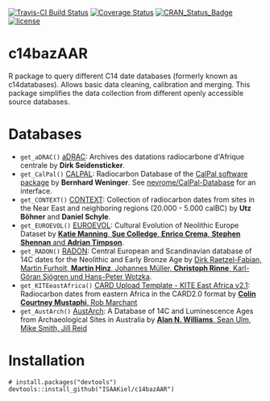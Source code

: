 [![Travis-CI Build Status](https://travis-ci.org/ISAAKiel/c14bazAAR.svg?branch=master)](https://travis-ci.org/ISAAKiel/c14bazAAR) [![Coverage Status](https://img.shields.io/codecov/c/github/ISAAKiel/c14bazAAR/master.svg)](https://codecov.io/github/ISAAKiel/c14bazAAR?branch=master)
[![CRAN\_Status\_Badge](http://www.r-pkg.org/badges/version/c14bazAAR)](http://cran.r-project.org/package=c14bazAAR)
[![license](https://img.shields.io/badge/license-GPL%202-B50B82.svg)](https://www.r-project.org/Licenses/GPL-2)

# c14bazAAR

R package to query different C14 date databases (formerly known as c14databases). Allows basic data cleaning, calibration and merging. This package simplifies the data collection from different openly accessible source databases. 

# Databases

* `get_aDRAC()` [aDRAC](https://github.com/dirkseidensticker/aDRAC): Archives des datations radiocarbone d'Afrique centrale by **Dirk Seidensticker**.
* `get_CalPal()` [CALPAL](https://uni-koeln.academia.edu/BernhardWeninger/CalPal): Radiocarbon Database of the [CalPal software package](http://monrepos-rgzm.de/forschung/ausstattung.html#calpal) by **Bernhard Weninger**. See [nevrome/CalPal-Database](https://github.com/nevrome/CalPal-Database) for an interface.
* `get_CONTEXT()` [CONTEXT](http://context-database.uni-koeln.de/): Collection of radiocarbon dates from sites in the Near East and neighboring regions (20.000 - 5.000 calBC) by **Utz Böhner** and **Daniel Schyle**.
* `get_EUROEVOL()` [EUROEVOL](http://discovery.ucl.ac.uk/1469811/): Cultural Evolution of Neolithic Europe Dataset by [**Katie Manning**, **Sue Colledge**, **Enrico Crema**, **Stephen Shennan** and **Adrian Timpson**](http://openarchaeologydata.metajnl.com/articles/10.5334/joad.40/).
* `get_RADON()` [RADON](http://radon.ufg.uni-kiel.de/): Central European and Scandinavian database of 14C dates for the Neolithic and Early Bronze Age by [Dirk Raetzel-Fabian, Martin Furholt, **Martin Hinz**, Johannes Müller, **Christoph Rinne**, Karl-Göran Sjögren und Hans-Peter Wotzka](http://www.jna.uni-kiel.de/index.php/jna/article/view/65).
* `get_KITEeastAfrica()` [CARD Upload Template - KITE East Africa v2.1](https://dataverse.harvard.edu/dataset.xhtml?persistentId=doi:10.7910/DVN/NJLNRJ): Radiocarbon dates from eastern Africa in the CARD2.0 format by [**Colin Courtney Mustaphi**, Rob Marchant](https://www.openquaternary.com/articles/10.5334/oq.22/)
* `get_AustArch()` [AustArch](http://archaeologydataservice.ac.uk/archives/view/austarch_na_2014/): A Database of 14C and Luminescence Ages from Archaeological Sites in Australia by [**Alan N. Williams**, Sean Ulm, Mike Smith, Jill Reid](http://intarch.ac.uk/journal/issue36/6/williams.html)


# Installation
```
# install.packages("devtools")
devtools::install_github("ISAAKiel/c14bazAAR")
```


